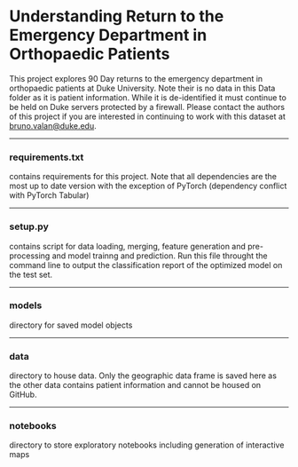 # Understanding Return to the Emergency Department in Orthopaedic Patients
 This project explores 90 Day returns to the emergency department in orthopaedic patients at Duke University. Note their is no data in this Data folder as it is patient information. While it is de-identified it must continue to be held on Duke servers protected by a firewall. Please contact the authors of this project if you are interested in continuing to work with this dataset at bruno.valan@duke.edu. 
***

### requirements.txt 
contains requirements for this project. Note that all dependencies are the most up to date version with the exception of PyTorch (dependency conflict with PyTorch Tabular)
***

### setup.py 
contains script for data loading, merging, feature generation and pre-processing and model trainng and prediction. Run this file throught the command line to output the classification report of the optimized model on the test set. 
*** 

### models 
directory for saved model objects
***

### data 
directory to house data. Only the geographic data frame is saved here as the other data contains patient information and cannot be housed on GitHub.
***

### notebooks 
directory to store exploratory notebooks including generation of interactive maps
